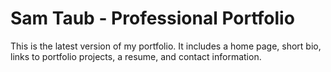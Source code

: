 # Sam Taub - Professional Portfolio

This is the latest version of my portfolio.  It includes a home page, short bio, links to portfolio projects, a resume, and contact information.